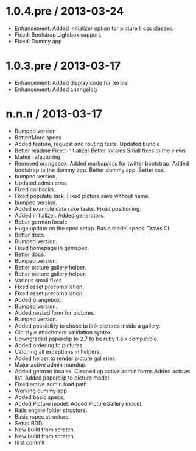 
1.0.4.pre / 2013-03-24 
======================

  * Enhancement: Added initializer option for picture li css classes.
  * Fixed: Bootstrap Lightbox support.
  * Fixed: Dummy app

1.0.3.pre / 2013-03-17 
======================

  * Enhancement: Added display code for textile
  * Enhancement: Added changelog

n.n.n / 2013-03-17 
==================

  * Bumped version
  * Better/More specs
  * Added feature, request and routing tests. Updated bundle
  * Better readme Fixed initializer Better locales Small fixes to the views
  * Mahor refactoring
  * Removed orangebox. Added markup/css for twitter bootstrap. Added bootstrap to the dummy app. Better dummy app. Better css.
  * bumped version.
  * Updated admin area.
  * Fixed callbacks.
  * Fixed populate task. Fixed picture save without name.
  * bumped version.
  * Added example data rake tasks. Fixed positioning.
  * Added initializer. Added generators.
  * Better german locale.
  * Huge update on the spec setup. Basic model specs. Travis CI.
  * Better docs.
  * Bumped version.
  * Fixed homepage in gemspec.
  * Better docs.
  * Bumped version.
  * Better picture gallery helper.
  * Better picture gallery helper.
  * Various small fixes.
  * Fixed asset precompilation.
  * Fixed asset precompilation.
  * Added orangebox.
  * Bumped version.
  * Added nested form for pictures.
  * Bumped version.
  * Added possibility to chose to link pictures inside a gallery.
  * Old style attachment validation syntax.
  * Downgraded paperclip to 2.7 to be ruby 1.8.x compatible.
  * Added ordering to pictures.
  * Catching all exceptions in helpers.
  * Added helper to render picture galleries.
  * Major active admin roundup.
  * Added german locales. Cleaned up active admin forms Added acts as list. Added paperclip to picture model.
  * Fixed active admin load path.
  * Working dummy app.
  * Added basic specs.
  * Added Picture model. Added PictureGallery model.
  * Rails engine folder structure.
  * Basic rspec structure.
  * Setup BDD.
  * New build from scratch.
  * New build from scratch.
  * first commit
